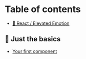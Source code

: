 # Table of contents

* [👋 React / Elevated Emotion](README.md)

## 🚀 Just the basics <a href="#basics" id="basics"></a>

* [Your first component](basics/your-first-component.md)
